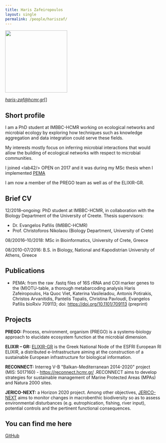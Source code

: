 ```yaml
---
title: Haris Zafeiropoulos
layout: single
permalink: /people/hariszaf/
---
```


<p align="left">
  <img src="https://imgbbb.com/images/2019/09/17/70464805_361607058052247_7299450752395640832_n.jpg"  width="200" align="center" >
</p>

[*haris-zaf@hcmr.gr*](haris-zaf@hcmr.gr)[]

## Short profile
I am a PhD student at IMBBC-HCMR working on ecological networks and microbial ecology by exploring how techniques such as knowledge aggregation and data integration could serve these fields. 

My interests mostly focus on inferring microbial interactions that would allow the building of ecological networks with respect to microbial communities. 

I joined \<lab42/\> OPEN on 2017 and it was during my MSc thesis when I implemented [PEMA](https://github.com/hariszaf/pema)

I am now a member of the PREGO team as well as of the ELIXIR-GR. 


## Brief CV

12/2018–ongoing: PhD student at IMBBC-HCMR, in collaboration with the Biology Department of the University of Creete.
Thesis supervisors: 
- Dr. Evangelos Pafilis (IMBBC-HCMR) 
- Prof. Christoforos Nikolaou (Biology Department, University of Crete)

08/20016–10/2018: MSc in Bioinformatics, University of Crete, Greece

08/2010-07/2016: B.S. in Biology, National and Kapodistrian University of Athens, Greece




## Publications 
- PEMA: from the raw .fastq files of 16S rRNA and COI marker genes to the (M)OTU-table, a thorough metabarcoding analysis Haris Zafeiropoulos, Ha Quoc Viet, Katerina Vasileiadou, Antonis Potirakis, Christos Arvanitidis, Pantelis Topalis, Christina Pavloudi, Evangelos Pafilis bioRxiv 709113; doi: https://doi.org/10.1101/709113  (preprint)


## Projects
**PREGO:** Process, environment, organism (PREGO) is a systems-biology approach to elucidate ecosystem function at the microbial dimension. 

**ELIXIR – GR:** [ELIXIR-GR](https://www.elixir-greece.org/) is the Greek National Node of the ESFRI European RI ELIXIR, a distributed e-Infrastructure aiming at the construction of a sustainable European infrastructure for biological information. 

**RECONNECT:** Interreg V-B "Balkan-Mediterranean 2014-2020" project (MIS: 5017160) - https://reconnect.hcmr.gr/ .RECONNECT aims to develop strategies for sustainable management of Marine Protected Areas (MPAs) and Natura 2000 sites.

**JERICO-NEXT:** a Horizon 2020 project. Among other objectives, [JERICO-NEXT](http://www.jerico-ri.eu/ )  aims to monitor changes in macrobenthic biodiversity so as to assess environmental disturbances 	(e.g. eutrophication, fishing, river input), potential controls and the pertinent functional 	consequences.


## You can find me here
[GitHub](https://github.com/hariszaf/)

